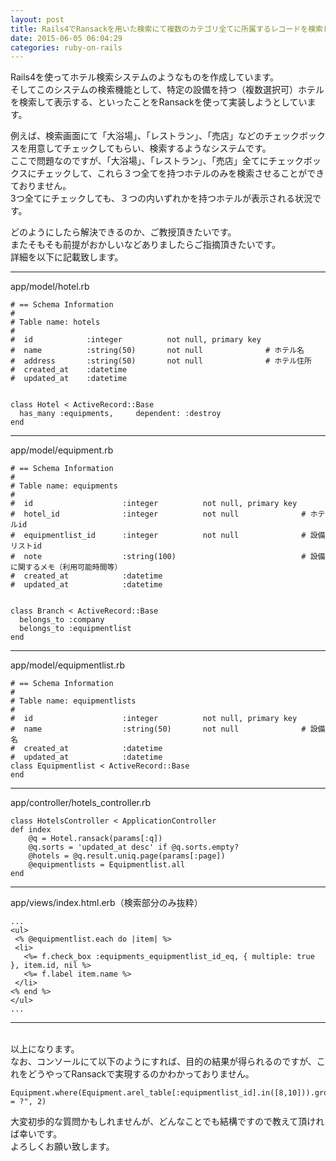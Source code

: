 ```yaml
---
layout: post
title: Rails4でRansackを用いた検索にて複数のカテゴリ全てに所属するレコードを検索したい
date: 2015-06-05 06:04:29
categories: ruby-on-rails
---
```

<!-- {% raw %} -->
<p>Rails4を使ってホテル検索システムのようなものを作成しています。<br>
そしてこのシステムの検索機能として、特定の設備を持つ（複数選択可）ホテルを検索して表示する、といったことをRansackを使って実装しようとしています。</p>

<p>例えば、検索画面にて「大浴場」、「レストラン」、「売店」などのチェックボックスを用意してチェックしてもらい、検索するようなシステムです。<br>
ここで問題なのですが、「大浴場」、「レストラン」、「売店」全てにチェックボックスにチェックして、これら３つ全てを持つホテルのみを検索させることができておりません。<br>
3つ全てにチェックしても、３つの内いずれかを持つホテルが表示される状況です。</p>

<p>どのようにしたら解決できるのか、ご教授頂きたいです。<br>
またそもそも前提がおかしいなどありましたらご指摘頂きたいです。<br>
詳細を以下に記載致します。<br>
<hr>app/model/hotel.rb</p>

<pre><code># == Schema Information
#
# Table name: hotels
#
#  id            :integer          not null, primary key
#  name          :string(50)       not null              # ホテル名
#  address       :string(50)       not null              # ホテル住所
#  created_at    :datetime
#  updated_at    :datetime


class Hotel &lt; ActiveRecord::Base
  has_many :equipments,     dependent: :destroy
end
</code></pre>

<p><hr>app/model/equipment.rb</p>

<pre><code># == Schema Information
#
# Table name: equipments
#
#  id                    :integer          not null, primary key
#  hotel_id              :integer          not null              # ホテルid
#  equipmentlist_id      :integer          not null              # 設備リストid
#  note                  :string(100)                            # 設備に関するメモ（利用可能時間等）
#  created_at            :datetime
#  updated_at            :datetime


class Branch &lt; ActiveRecord::Base
  belongs_to :company
  belongs_to :equipmentlist
end
</code></pre>

<p><hr>app/model/equipmentlist.rb</p>

<pre><code># == Schema Information
#
# Table name: equipmentlists
#
#  id                    :integer          not null, primary key
#  name                  :string(50)       not null              # 設備名
#  created_at            :datetime
#  updated_at            :datetime
class Equipmentlist &lt; ActiveRecord::Base
end
</code></pre>

<p><hr>app/controller/hotels_controller.rb</p>

<pre><code>class HotelsController &lt; ApplicationController
def index
    @q = Hotel.ransack(params[:q])
    @q.sorts = 'updated_at desc' if @q.sorts.empty?
    @hotels = @q.result.uniq.page(params[:page])
    @equipmentlists = Equipmentlist.all
end
</code></pre>

<p><hr>app/views/index.html.erb（検索部分のみ抜粋）</p>

<pre><code>...
&lt;ul&gt;
 &lt;% @equipmentlist.each do |item| %&gt;
 &lt;li&gt;
   &lt;%= f.check_box :equipments_equipmentlist_id_eq, { multiple: true }, item.id, nil %&gt;
   &lt;%= f.label item.name %&gt;
 &lt;/li&gt;
&lt;% end %&gt;
&lt;/ul&gt;
...
</code></pre>

<p><hr>    <br>
以上になります。<br>
なお、コンソールにて以下のようにすれば、目的の結果が得られるのですが、これをどうやってRansackで実現するのかわかっておりません。</p>

<pre><code>Equipment.where(Equipment.arel_table[:equipmentlist_id].in([8,10])).group(:hotel_id).having("count(*) = ?", 2)
</code></pre>

<p>大変初歩的な質問かもしれませんが、どんなことでも結構ですので教えて頂ければ幸いです。<br>
よろしくお願い致します。</p>
<!-- {% endraw %} -->

